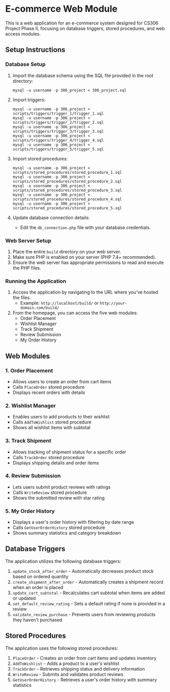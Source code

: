 # E-commerce Web Module

This is a web application for an e-commerce system designed for CS306 Project Phase II, focusing on database triggers, stored procedures, and web access modules.

## Setup Instructions

### Database Setup

1. Import the database schema using the SQL file provided in the root directory:
   ```
   mysql -u username -p 306_project < 306_project.sql
   ```

2. Import triggers:
   ```
   mysql -u username -p 306_project < scripts/triggers/trigger_1/trigger_1.sql
   mysql -u username -p 306_project < scripts/triggers/trigger_2/trigger_2.sql
   mysql -u username -p 306_project < scripts/triggers/trigger_3/trigger_3.sql
   mysql -u username -p 306_project < scripts/triggers/trigger_4/trigger_4.sql
   mysql -u username -p 306_project < scripts/triggers/trigger_5/trigger_5.sql
   ```

3. Import stored procedures:
   ```
   mysql -u username -p 306_project < scripts/stored_procedures/stored_procedure_1.sql
   mysql -u username -p 306_project < scripts/stored_procedures/stored_procedure_2.sql
   mysql -u username -p 306_project < scripts/stored_procedures/stored_procedure_3.sql
   mysql -u username -p 306_project < scripts/stored_procedures/stored_procedure_4.sql
   mysql -u username -p 306_project < scripts/stored_procedures/stored_procedure_5.sql
   ```

4. Update database connection details:
   - Edit the `db_connection.php` file with your database credentials.

### Web Server Setup

1. Place the entire `build` directory on your web server.
2. Make sure PHP is enabled on your server (PHP 7.4+ recommended).
3. Ensure the web server has appropriate permissions to read and execute the PHP files.

### Running the Application

1. Access the application by navigating to the URL where you've hosted the files.
   - Example: `http://localhost/build/` or `http://your-domain.com/build/`
2. From the homepage, you can access the five web modules:
   - Order Placement
   - Wishlist Manager
   - Track Shipment
   - Review Submission
   - My Order History

## Web Modules

### 1. Order Placement
- Allows users to create an order from cart items
- Calls `PlaceOrder` stored procedure
- Displays recent orders with details

### 2. Wishlist Manager
- Enables users to add products to their wishlist
- Calls `AddToWishlist` stored procedure
- Shows all wishlist items with subtotal

### 3. Track Shipment
- Allows tracking of shipment status for a specific order
- Calls `TrackOrder` stored procedure
- Displays shipping details and order items

### 4. Review Submission
- Lets users submit product reviews with ratings
- Calls `WriteReview` stored procedure
- Shows the submitted review with star rating

### 5. My Order History
- Displays a user's order history with filtering by date range
- Calls `GetUserOrderHistory` stored procedure
- Shows summary statistics and category breakdown

## Database Triggers

The application utilizes the following database triggers:

1. `update_stock_after_order` - Automatically decreases product stock based on ordered quantity
2. `create_shipment_after_order` - Automatically creates a shipment record when an order is placed
3. `update_cart_subtotal` - Recalculates cart subtotal when items are added or updated
4. `set_default_review_rating` - Sets a default rating if none is provided in a review
5. `validate_review_purchase` - Prevents users from reviewing products they haven't purchased

## Stored Procedures

The application uses the following stored procedures:

1. `PlaceOrder` - Creates an order from cart items and updates inventory
2. `AddToWishlist` - Adds a product to a user's wishlist
3. `TrackOrder` - Retrieves shipping status and delivery information
4. `WriteReview` - Submits and validates product reviews
5. `GetUserOrderHistory` - Retrieves a user's order history with summary statistics 